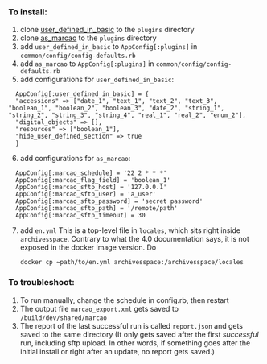 ### To install:

1. clone [user_defined_in_basic](https://github.com/hudmol/user_defined_in_basic) to the `plugins` directory
2. clone [as_marcao](https://github.com/hudmol/as_marcao) to the `plugins` directory
3. add `user_defined_in_basic` to `AppConfig[:plugins]` in `common/config/config-defaults.rb`
4. add `as_marcao` to `AppConfig[:plugins]` in `common/config/config-defaults.rb`
5. add configurations for `user_defined_in_basic`:
```
  AppConfig[:user_defined_in_basic] = {
  "accessions" => ["date_1", "text_1", "text_2", "text_3", "boolean_1", "boolean_2", "boolean_3", "date_2", "string_1", "string_2", "string_3", "string_4", "real_1", "real_2", "enum_2"],
  "digital_objects" => [],
  "resources" => ["boolean_1"],
  "hide_user_defined_section" => true
  }
```
6. add configurations for `as_marcao`:
```
  AppConfig[:marcao_schedule] = '22 2 * * *'
  AppConfig[:marcao_flag_field] = 'boolean_1'
  AppConfig[:marcao_sftp_host] = '127.0.0.1'
  AppConfig[:marcao_sftp_user] = 'a_user'
  AppConfig[:marcao_sftp_password] = 'secret password'
  AppConfig[:marcao_sftp_path] = '/remote/path'
  AppConfig[:marcao_sftp_timeout] = 30
```
7. add `en.yml`
   This is a top-level file in `locales`, which sits right inside `archivesspace`. Contrary to what the 4.0 documentation says, it is not exposed in the docker image version. Do
   ```
   docker cp ~path/to/en.yml archivesspace:/archivesspace/locales
   ```

### To troubleshoot:

1. To run manually, change the schedule in config.rb, then restart
2. The output file `marcao_export.xml` gets saved to `/build/dev/shared/marcao`
3. The report of the last successful run is called `report.json` and gets saved to the same directory
   (It only gets saved after the first _successful_ run, including sftp upload. In other words, if something goes after the initial install or right after an update, no report gets saved.)
